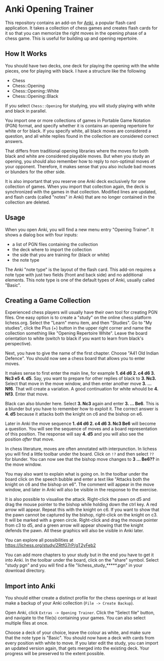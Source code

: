 # Anki Opening Trainer

This repository contains an add-on for [Anki](https://apps.ankiweb.net/),
a popular flash card application. It takes a collection of chess games
and creates flash cards for it so that you can memorize the right moves
in the opening phase of a chess game.  This is useful for building up and
opening repertoire.

## How It Works

You should have two decks, one deck for playing the opening with the white
pieces, one for playing with black.  I have a structure like the following

* Chess
* Chess::Opening
* Chess::Opening::White
* Chess::Opening::Black

If you select `Chess::Opening` for studying, you will study playing with white
and black in parallel.

You import one or more collections of games in Portable Game Notation (PGN)
format, and specify whether it is contains an opening repertoire for white
or for black.  If you specify white, all black moves are considered a
question, and all white replies found in the collection are considered correct
answers.

That differs from traditional opening libraries where the moves for both
black and white are considered playable moves.  But when you study an opening,
you should also remember how to reply to non-optimal moves of your opponent.
Therefore, it makes sense that you also include bad moves or blunders for
the other side.

It is also important that you reserve one Anki deck exclusively for one
collection of games.  When you import that collection again, the deck is
synchronized with the games in that collection.  Modified lines are updated,
and flash cards (called "notes" in Anki) that are no longer contained in the
collection are deleted.

## Usage

When you open Anki, you will find a new menu entry "Opening Trainer".  It
shows a dialog box with four inputs:

* a list of PGN files containing the collection
* the deck where to import the collection
* the side that you are training for (black or white)
* the note type

The Anki "note type" is the layout of the flash card.  This add-on requires
a note type with just two fields (front and back side) and no additional
elements.  This note type is one of the default types of Anki, usually called
"Basic".

## Creating a Game Collection

Experienced chess players will usually have their own tool for creating PGN
files.  One easy option is to create a "study" on the online chess platform
lichess.org.  Select the "Learn" menu item, and then "Studies".  Go to
"My studies", click the Plus (+) button in the upper right corner and name
the collection something like "Opening Repertoire White".  Leave the board
orientation to white (switch to black if you want to learn from black's
perspective).

Next, you have to give the name of the first chapter.  Choose "A41 Old
Indian Defence".  You should now see a chess board that allows you to enter
moves.

It makes sense to first enter the main line, for example **1. d4 d6 2. c4 d6
3. Nc3 e5 4. d5**.  Say, you want to prepare for other replies of black to **3. Nc3.**
Select that move in the move window, and then enter another move **3. ... Nf6**.
That will create a variation.  A good continuation for white whould be 
**4. Nf3**.  Enter that move.

Black can also blunder here.  Select **3. Nc3** again and enter **3. ... Be6**.  This is
a blunder but you have to remember how to exploit it.  The correct answer is
**4. d5** because it attacks both the knight on c6 and the bishop on e6.

Later in Anki the move sequence **1. d4 d6 2. c4 d6 3. Nc3 Be6** will become a
question.  You will see the sequence of moves and a board representation of
this position.  The response will say **4. d5** and you will also see the position
*after* that move.

In chess literature, moves are often annotated with interpunction.  In lichess
you will find a little toolbar under the board.  Click on `!?` and then select
`??` for blunder.  You can now see that the bishop move changes to **3 ... Be6??**
in the move window.

You may also want to explain what is going on.  In the toolbar under the board
click on the speech bubble and enter a text like "Attacks both the knight on c6
and the bishop on e6".  The comment will appear in the move window, and later
in Anki will also be visible in the response to the exercise.

It is also possible to visualise the attack.  Right-click the pawn on d5 and
drag the mouse pointer to the bishop while holding down the ctrl key.  A red
arrow will appear.  Repeat this with the knight on c6.  If you want to show
that the pawn cannot be captured by the bishop, right-click on the knight on
c3.  It will be marked with a green circle.  Right-click and drag the mouse
pointer from c3 to d5, and a green arrow will appear showing that the knight
defends the pawn.  All these graphics will also be visible in Anki later.

You can explore all possibilities at https://lichess.org/study/ZRtfG7rP/gT2yFeb2

You can add more chapters to your study but in the end you have to get it into
Anki.  In the toolbar under the board, click on the "share" symbol.  Select
"study pgn" and you will find a file "lichess_study_*****.pgn" in your
download directory.

## Import into Anki

You should either create a distinct profile for the chess openings or at
least make a backup of your Anki collection (`File -> Create Backup`).

Open Anki, click `Extras -> Opening Trainer`. Click the "Select file" button,
and navigate to the file(s) containing your games.  You can also select multiple
files at once.

Choose a deck of your choice, leave the colour as white, and make sure that
the note type is "Basic".  You should now have a deck with cards from every
position with white to move.  If you later edit the study, you can import
an updated version again, that gets merged into the existing deck.  Your
progress will be preserved to the extent possible.
